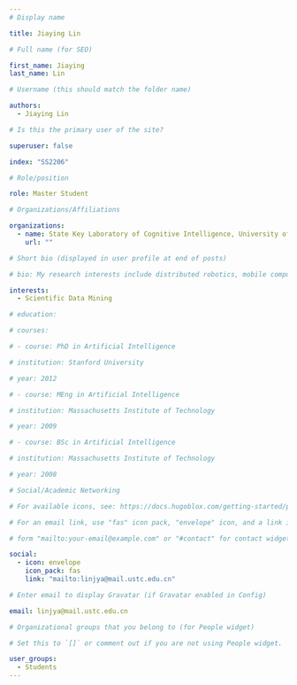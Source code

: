```yaml
---
# Display name

title: Jiaying Lin

# Full name (for SEO)

first_name: Jiaying
last_name: Lin

# Username (this should match the folder name)

authors:
  - Jiaying Lin

# Is this the primary user of the site?

superuser: false

index: "SS2206"

# Role/position

role: Master Student

# Organizations/Affiliations

organizations:
  - name: State Key Laboratory of Cognitive Intelligence, University of Science and Technology of China
    url: ""

# Short bio (displayed in user profile at end of posts)

# bio: My research interests include distributed robotics, mobile computing and programmable matter.

interests:
  - Scientific Data Mining

# education:

# courses:

# - course: PhD in Artificial Intelligence

# institution: Stanford University

# year: 2012

# - course: MEng in Artificial Intelligence

# institution: Massachusetts Institute of Technology

# year: 2009

# - course: BSc in Artificial Intelligence

# institution: Massachusetts Institute of Technology

# year: 2008

# Social/Academic Networking

# For available icons, see: https://docs.hugoblox.com/getting-started/page-builder/#icons

# For an email link, use "fas" icon pack, "envelope" icon, and a link in the

# form "mailto:your-email@example.com" or "#contact" for contact widget.

social:
  - icon: envelope
    icon_pack: fas
    link: "mailto:linjya@mail.ustc.edu.cn"

# Enter email to display Gravatar (if Gravatar enabled in Config)

email: linjya@mail.ustc.edu.cn

# Organizational groups that you belong to (for People widget)

# Set this to `[]` or comment out if you are not using People widget.

user_groups:
  - Students
---
```

